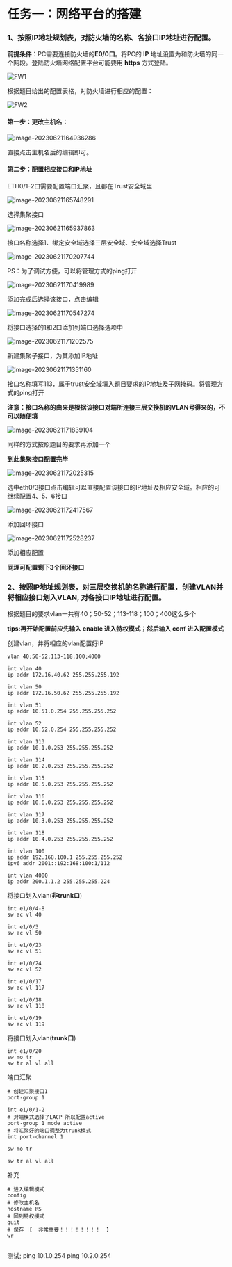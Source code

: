 # 任务一：网络平台的搭建

### 1、按照IP地址规划表，对防火墙的名称、各接口IP地址进行配置。

**前提条件**：PC需要连接防火墙的**E0/0口**。将PC的 **IP** 地址设置为和防火墙的同一个网段。登陆防火墙网络配置平台可能要用 **https** 方式登陆。

![FW1](.\pics\FW1.png)

根据题目给出的配置表格，对防火墙进行相应的配置：

![FW2](.\pics\FW2.png)

#### 第一步：更改主机名：

![image-20230621164936286](.\pics\FW3.png)

直接点击主机名后的编辑即可。

#### 第二步：配置相应接口和IP地址

ETH0/1-2口需要配置端口汇聚，且都在Trust安全域里

![image-20230621165748291](.\pics\FW5.png)

 选择集聚接口

![image-20230621165937863](.\pics\FW6.png)

接口名称选择1、绑定安全域选择三层安全域、安全域选择Trust

![image-20230621170207744](.\pics\FW7.png)

PS：为了调试方便，可以将管理方式的ping打开

![image-20230621170419989](.\pics\FW8.png)

添加完成后选择该接口，点击编辑

![image-20230621170547274](.\pics\FW9.png)

将接口选择的1和2口添加到端口选择选项中



![image-20230621171202575](.\pics\FW10.png)

新建集聚子接口，为其添加IP地址

![image-20230621171351160](.\pics\FW11.png)

接口名称填写113，属于trust安全域填入题目要求的IP地址及子网掩码。将管理方式的ping打开

**注意：接口名称的由来是根据该接口对端所连接三层交换机的VLAN号得来的，不可以随便填**

![image-20230621171839104](.\pics\FW12.png)

同样的方式按照题目的要求再添加一个

**到此集聚接口配置完毕**



![image-20230621172025315](.\pics\FW13.png)

选中eth0/3接口点击编辑可以直接配置该接口的IP地址及相应安全域。相应的可继续配置4、5、6接口



![image-20230621172417567](.\pics\FW14.png)

添加回环接口

![image-20230621172528237](.\pics\FW15.png)

添加相应配置

**同理可配置剩下3个回环接口**



### 2、按照IP地址规划表，对三层交换机的名称进行配置，创建VLAN并将相应接口划入VLAN, 对各接口IP地址进行配置。

根据题目的要求vlan一共有40；50-52；113-118；100；400这么多个

 **tips:再开始配置前应先输入 enable 进入特权模式；然后输入 conf 进入配置模式**

创建vlan，并将相应的vlan配置好IP

```
vlan 40;50-52;113-118;100;4000

int vlan 40
ip addr 172.16.40.62 255.255.255.192
 
int vlan 50
ip addr 172.16.50.62 255.255.255.192
 
int vlan 51
ip addr 10.51.0.254 255.255.255.252
 
int vlan 52
ip addr 10.52.0.254 255.255.255.252
 
int vlan 113
ip addr 10.1.0.253 255.255.255.252
 
int vlan 114
ip addr 10.2.0.253 255.255.255.252
 
int vlan 115
ip addr 10.5.0.253 255.255.255.252
 
int vlan 116
ip addr 10.6.0.253 255.255.255.252
 
int vlan 117
ip addr 10.3.0.253 255.255.255.252
 
int vlan 118
ip addr 10.4.0.253 255.255.255.252
 
int vlan 100
ip addr 192.168.100.1 255.255.255.252
ipv6 addr 2001::192:168:100:1/112

int vlan 4000
ip addr 200.1.1.2 255.255.255.224
```

 

将接口划入vlan(**非trunk口**)

```
int e1/0/4-8
sw ac vl 40

int e1/0/3
sw ac vl 50

int e1/0/23
sw ac vl 51

int e1/0/24
sw ac vl 52

int e1/0/17
sw ac vl 117

int e1/0/18
sw ac vl 118

int e1/0/19
sw ac vl 119
```

将接口划入vlan(**trunk口**)

```
int e1/0/20
sw mo tr
sw tr al vl all

```

 端口汇聚

```
# 创建汇聚接口1
port-group 1

int e1/0/1-2
# 对端模式选择了LACP 所以配置active
port-group 1 mode active 
# 将汇聚好的端口调整为trunk模式
int port-channel 1

sw mo tr

sw tr al vl all
```

补充

```
# 进入编辑模式
config
# 修改主机名
hostname RS
# 回到特权模式
quit
# 保存 【  非常重要！！！！！！！！  】
wr


```



测试; ping 10.1.0.254  ping 10.2.0.254